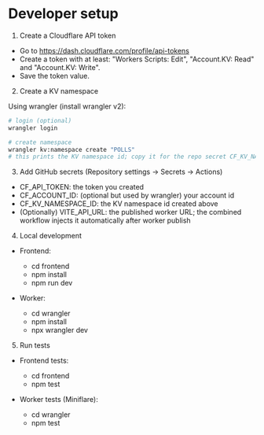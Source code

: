 # Developer setup

1) Create a Cloudflare API token

- Go to https://dash.cloudflare.com/profile/api-tokens
- Create a token with at least: "Workers Scripts: Edit", "Account.KV: Read" and "Account.KV: Write".
- Save the token value.

2) Create a KV namespace

Using wrangler (install wrangler v2):

```bash
# login (optional)
wrangler login

# create namespace
wrangler kv:namespace create "POLLS"
# this prints the KV namespace id; copy it for the repo secret CF_KV_NAMESPACE_ID
```

3) Add GitHub secrets (Repository settings -> Secrets -> Actions)

- CF_API_TOKEN: the token you created
- CF_ACCOUNT_ID: (optional but used by wrangler) your account id
- CF_KV_NAMESPACE_ID: the KV namespace id created above
- (Optionally) VITE_API_URL: the published worker URL; the combined workflow injects it automatically after worker publish

4) Local development

- Frontend:
  - cd frontend
  - npm install
  - npm run dev

- Worker:
  - cd wrangler
  - npm install
  - npx wrangler dev

5) Run tests

- Frontend tests:
  - cd frontend
  - npm test

- Worker tests (Miniflare):
  - cd wrangler
  - npm test
